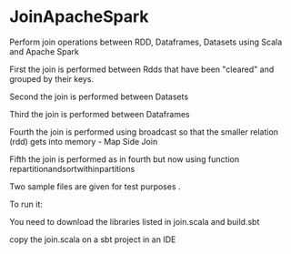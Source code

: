 # JoinApacheSpark
Perform join operations between RDD, Dataframes, Datasets using Scala and Apache Spark

First the join is performed between Rdds that have been "cleared" and grouped by their keys.

Second the join is performed between Datasets

Third the join is performed between Dataframes

Fourth the join is performed using broadcast so that the smaller relation (rdd) gets into memory - Map Side Join

Fifth the join is performed as in fourth but now using function repartitionandsortwithinpartitions

Two sample files are given for test purposes . 

To run it: 

You need to download the libraries listed in join.scala and build.sbt

copy the join.scala on a sbt project in an IDE 
